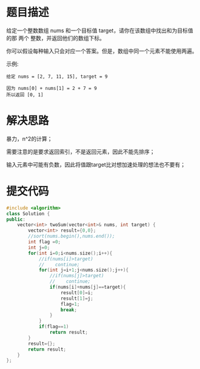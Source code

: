 # 题目描述
给定一个整数数组 nums 和一个目标值 target，请你在该数组中找出和为目标值的那 两个 整数，并返回他们的数组下标。

你可以假设每种输入只会对应一个答案。但是，数组中同一个元素不能使用两遍。

示例:
```
给定 nums = [2, 7, 11, 15], target = 9

因为 nums[0] + nums[1] = 2 + 7 = 9
所以返回 [0, 1]
```

# 解决思路
暴力，n^2的计算；

需要注意的是要求返回索引，不是返回元素，因此不能先排序；

输入元素中可能有负数，因此将值跟target比对想加速处理的想法也不要有；

# 提交代码
```cpp
#include <algorithm> 
class Solution {
public:
    vector<int> twoSum(vector<int>& nums, int target) {
        vector<int> result={0,0};
        //sort(nums.begin(),nums.end());
        int flag =0;
        int j=0;
        for(int i=0;i<nums.size();i++){
            //if(nums[i]>target)
            //    continue;
            for(int j=i+1;j<nums.size();j++){
                //if(nums[j]>target)
                //    continue;
                if(nums[i]+nums[j]==target){
                    result[0]=i;
                    result[1]=j;
                    flag=1;
                    break;
                }
            }
            if(flag==1)
                return result;
        }
        result={};
        return result;
    }
};
```
